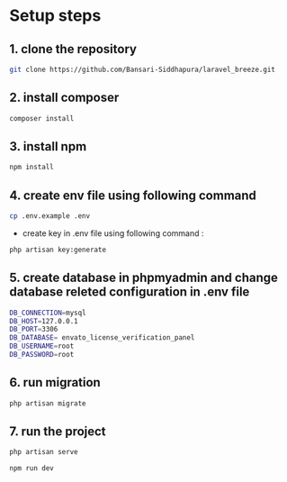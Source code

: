 # Setup steps

## 1. clone the repository

```bash
git clone https://github.com/Bansari-Siddhapura/laravel_breeze.git
```

## 2. install composer

```bash
composer install
```

## 3. install npm

```bash
npm install
```

## 4. create env file using following command

```bash
cp .env.example .env
```

- create key in .env file using following command :

```bash
php artisan key:generate
```

## 5. create database in phpmyadmin and change database releted configuration in .env file

```bash
DB_CONNECTION=mysql
DB_HOST=127.0.0.1
DB_PORT=3306
DB_DATABASE= envato_license_verification_panel
DB_USERNAME=root
DB_PASSWORD=root
```

## 6. run migration

```bash
php artisan migrate
```

## 7. run the project

```bash
php artisan serve
```

```bash
npm run dev
```
